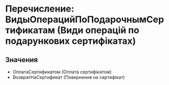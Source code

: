 ﻿# Перечисление: ВидыОперацийПоПодарочнымСертификатам (Види операцій по подарункових сертифікатах)

## Значения

- ОплатаСертификатом (Оплата сертифікатом)
- ВозвратНаСертификат (Повернення на сертифікат)


